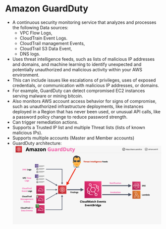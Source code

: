 # Amazon GuardDuty
- A continuous security monitoring service that analyzes and processes the following Data sources: 
	- VPC Flow Logs, 
	- CloudTrain Event Logs.
	- CloudTrail management Events,
	- CloudTrail S3 Data Event,
	- DNS logs. 
- Uses threat intelligence feeds, such as lists of malicious IP addresses and domains, and machine learning to identify unexpected and potentially unauthorized and malicious activity within your AWS environment. 
- This can include issues like escalations of privileges, uses of exposed credentials, or communication with malicious IP addresses, or domains. 
- For example, GuardDuty can detect compromised EC2 instances serving malware or mining bitcoin. 
- Also monitors AWS account access behavior for signs of compromise, such as unauthorized infrastructure deployments, like instances deployed in a Region that has never been used, or unusual API calls, like a password policy change to reduce password strength. 
- Can trigger remediation actions.
- Supports a Trusted IP list and multiple Threat lists (lists of known malicious IPs).
- Supports multiple accounts (Master and Member accounts)
- GuardDuty architecture:
    ![GuardDuty architecture](images/AmazonGuardDuty.png)
